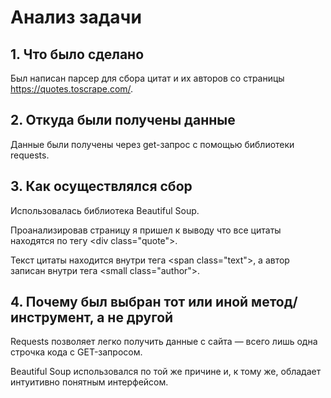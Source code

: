 # Анализ задачи

## 1. Что было сделано

Был написан парсер для сбора цитат и их авторов со страницы <https://quotes.toscrape.com/>.

## 2. Откуда были получены данные

Данные были получены через get-запрос с помощью библиотеки requests.

## 3. Как осуществлялся сбор  

Использовалась библиотека Beautiful Soup.

Проанализировав страницу я пришел к выводу что все цитаты находятся по тегу \<div class="quote">.

Текст цитаты находится внутри тега \<span class="text">, а автор записан внутри тега \<small class="author">.

## 4. Почему был выбран тот или иной метод/инструмент, а не другой

Requests позволяет легко получить данные с сайта — всего лишь одна строчка кода с GET-запросом.

Beautiful Soup использовался по той же причине и, к тому же, обладает интуитивно понятным интерфейсом.
